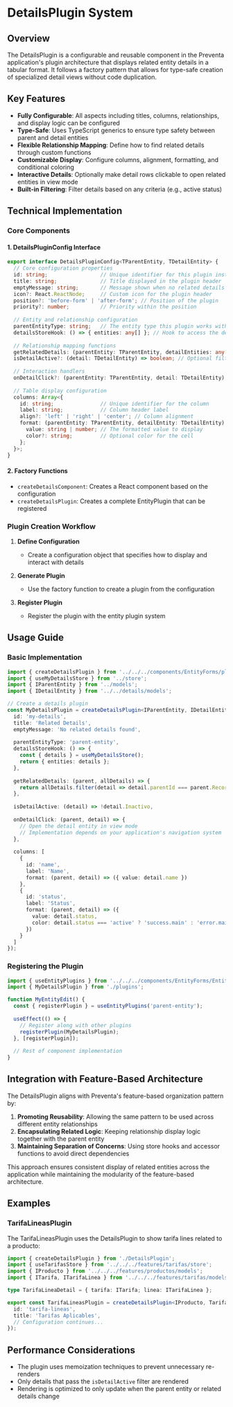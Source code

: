 # DetailsPlugin System

## Overview

The DetailsPlugin is a configurable and reusable component in the Preventa application's plugin architecture that displays related entity details in a tabular format. It follows a factory pattern that allows for type-safe creation of specialized detail views without code duplication.

## Key Features

- **Fully Configurable**: All aspects including titles, columns, relationships, and display logic can be configured
- **Type-Safe**: Uses TypeScript generics to ensure type safety between parent and detail entities
- **Flexible Relationship Mapping**: Define how to find related details through custom functions
- **Customizable Display**: Configure columns, alignment, formatting, and conditional coloring
- **Interactive Details**: Optionally make detail rows clickable to open related entities in view mode
- **Built-in Filtering**: Filter details based on any criteria (e.g., active status)

## Technical Implementation

### Core Components

#### 1. DetailsPluginConfig Interface

```typescript
export interface DetailsPluginConfig<TParentEntity, TDetailEntity> {
  // Core configuration properties
  id: string;                 // Unique identifier for this plugin instance
  title: string;              // Title displayed in the plugin header
  emptyMessage: string;       // Message shown when no related details are found
  icon?: React.ReactNode;     // Custom icon for the plugin header
  position?: 'before-form' | 'after-form'; // Position of the plugin
  priority?: number;          // Priority within the position
  
  // Entity and relationship configuration
  parentEntityType: string;   // The entity type this plugin works with
  detailsStoreHook: () => { entities: any[] }; // Hook to access the details store
  
  // Relationship mapping functions
  getRelatedDetails: (parentEntity: TParentEntity, detailEntities: any[]) => TDetailEntity[];
  isDetailActive?: (detail: TDetailEntity) => boolean; // Optional filter function
  
  // Interaction handlers
  onDetailClick?: (parentEntity: TParentEntity, detail: TDetailEntity) => void;
  
  // Table display configuration
  columns: Array<{
    id: string;               // Unique identifier for the column
    label: string;            // Column header label
    align?: 'left' | 'right' | 'center'; // Column alignment
    format: (parentEntity: TParentEntity, detailEntity: TDetailEntity) => {
      value: string | number; // The formatted value to display
      color?: string;         // Optional color for the cell
    };
  }>;
}
```

#### 2. Factory Functions

- `createDetailsComponent`: Creates a React component based on the configuration
- `createDetailsPlugin`: Creates a complete EntityPlugin that can be registered

### Plugin Creation Workflow

1. **Define Configuration**
   - Create a configuration object that specifies how to display and interact with details

2. **Generate Plugin**
   - Use the factory function to create a plugin from the configuration

3. **Register Plugin**
   - Register the plugin with the entity plugin system

## Usage Guide

### Basic Implementation

```typescript
import { createDetailsPlugin } from '../../../components/EntityForms/plugins/DetailsPlugin';
import { useMyDetailsStore } from '../store';
import { IParentEntity } from '../models';
import { IDetailEntity } from '../../details/models';

// Create a details plugin
const MyDetailsPlugin = createDetailsPlugin<IParentEntity, IDetailEntity>({
  id: 'my-details',
  title: 'Related Details',
  emptyMessage: 'No related details found',
  
  parentEntityType: 'parent-entity',
  detailsStoreHook: () => {
    const { details } = useMyDetailsStore();
    return { entities: details };
  },
  
  getRelatedDetails: (parent, allDetails) => {
    return allDetails.filter(detail => detail.parentId === parent.RecordIdent);
  },
  
  isDetailActive: (detail) => !detail.Inactivo,
  
  onDetailClick: (parent, detail) => {
    // Open the detail entity in view mode
    // Implementation depends on your application's navigation system
  },
  
  columns: [
    {
      id: 'name',
      label: 'Name',
      format: (parent, detail) => ({ value: detail.name })
    },
    {
      id: 'status',
      label: 'Status',
      format: (parent, detail) => ({
        value: detail.status,
        color: detail.status === 'active' ? 'success.main' : 'error.main'
      })
    }
  ]
});
```

### Registering the Plugin

```typescript
import { useEntityPlugins } from '../../../components/EntityForms/EntityPluginRegistry';
import { MyDetailsPlugin } from './plugins';

function MyEntityEdit() {
  const { registerPlugin } = useEntityPlugins('parent-entity');
  
  useEffect(() => {
    // Register along with other plugins
    registerPlugin(MyDetailsPlugin);
  }, [registerPlugin]);
  
  // Rest of component implementation
}
```

## Integration with Feature-Based Architecture

The DetailsPlugin aligns with Preventa's feature-based organization pattern by:

1. **Promoting Reusability**: Allowing the same pattern to be used across different entity relationships
2. **Encapsulating Related Logic**: Keeping relationship display logic together with the parent entity
3. **Maintaining Separation of Concerns**: Using store hooks and accessor functions to avoid direct dependencies

This approach ensures consistent display of related entities across the application while maintaining the modularity of the feature-based architecture.

## Examples

### TarifaLineasPlugin

The TarifaLineasPlugin uses the DetailsPlugin to show tarifa lines related to a producto:

```typescript
import { createDetailsPlugin } from './DetailsPlugin';
import { useTarifasStore } from '../../../features/tarifas/store';
import { IProducto } from '../../../features/productos/models';
import { ITarifa, ITarifaLinea } from '../../../features/tarifas/models';

type TarifaLineaDetail = { tarifa: ITarifa; linea: ITarifaLinea };

export const TarifaLineasPlugin = createDetailsPlugin<IProducto, TarifaLineaDetail>({
  id: 'tarifa-lineas',
  title: 'Tarifas Aplicables',
  // Configuration continues...
});
```

## Performance Considerations

- The plugin uses memoization techniques to prevent unnecessary re-renders
- Only details that pass the `isDetailActive` filter are rendered
- Rendering is optimized to only update when the parent entity or related details change
